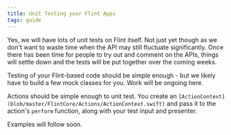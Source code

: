 ```yaml
---
title: Unit Testing your Flint Apps
tags: guide
---
```


Yes, we will have lots of unit tests on Flint itself. Not just yet though as we don't want to waste time when the API may still fluctuate significantly. Once there has been time for people to try out and comment on the APIs, things will settle down and the tests will be put together over the coming weeks.

Testing of your Flint-based code should be simple enough - but we likely have to build a few mock classes for you. Work will be ongoing here. 

Actions should be simple enough to unit test. You create an `[ActionContext](blob/master/FlintCore/Actions/ActionContext.swift)` and pass it to the action's `perform` function, along with your test input and presenter.

Examples will follow soon.
